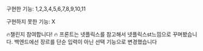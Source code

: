 구현한 기능: 1,2,3,4,5,6,7,8,9,10,11

구현하지 못한 기능: X

🔥챌린지 참여합니다! 🔥
프론트는 넷플릭스를 참고해서 넷플릭스st느낌으로 꾸며봤습니다.
백엔드에선 장르를 단순 입력이 아닌 선택 기능으로 변경했습니다